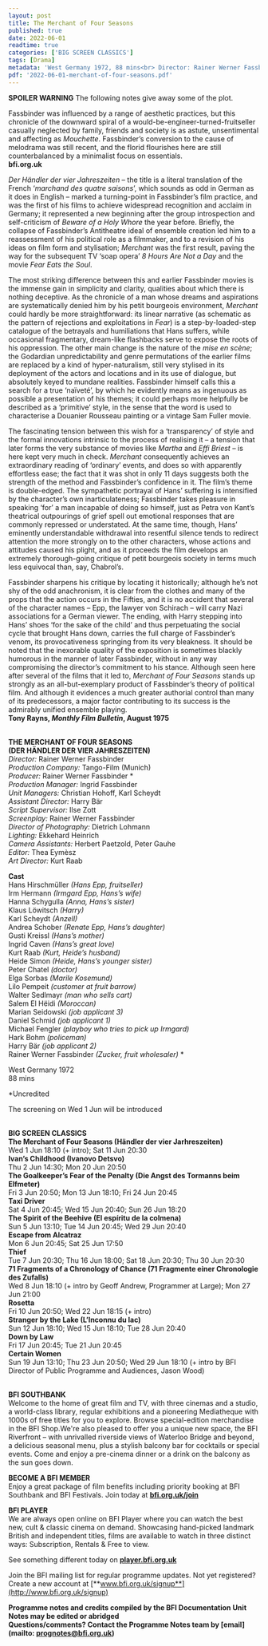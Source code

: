 ```yaml
---
layout: post
title: The Merchant of Four Seasons
published: true
date: 2022-06-01
readtime: true
categories: ['BIG SCREEN CLASSICS']
tags: [Drama]
metadata: 'West Germany 1972, 88 mins<br> Director: Rainer Werner Fassbinder'
pdf: '2022-06-01-merchant-of-four-seasons.pdf'
---
```


**SPOILER WARNING** The following notes give away some of the plot.

Fassbinder was influenced by a range of aesthetic practices, but this chronicle of the downward spiral of a would-be-engineer-turned-fruitseller casually neglected by family, friends and society is as astute, unsentimental and affecting as _Mouchette_. Fassbinder’s conversion to the cause of melodrama was still recent, and the florid flourishes here are still counterbalanced by a minimalist focus on essentials.  
**bfi.org.uk**

_Der Händler der vier Jahreszeiten_ – the title is a literal translation of the French ‘_marchand des quatre saisons_’, which sounds as odd in German as it does in English – marked a turning-point in Fassbinder’s film practice, and was the first of his films to achieve widespread recognition and acclaim in Germany; it represented a new beginning after the group introspection and self-criticism of _Beware of a Holy Whore_ the year before. Briefly, the collapse of Fassbinder’s Antitheatre ideal of ensemble creation led him to a reassessment of his political role as a filmmaker, and to a revision of his ideas on film form and stylisation; _Merchant_ was the first result, paving the way for the subsequent TV ‘soap opera’ _8 Hours Are Not a Day_ and the movie _Fear Eats the Soul_.

The most striking difference between this and earlier Fassbinder movies is the immense gain in simplicity and clarity, qualities about which there is nothing deceptive. As the chronicle of a man whose dreams and aspirations are systematically denied him by his petit bourgeois environment, _Merchant_ could hardly be more straightforward: its linear narrative (as schematic as the pattern of rejections and exploitations in _Fear_) is a step-by-loaded-step catalogue of the betrayals and humiliations that Hans suffers, while occasional fragmentary, dream-like flashbacks serve to expose the roots of his oppression. The other main change is the nature of the _mise en scène_; the Godardian unpredictability and genre permutations of the earlier films are replaced by a kind of hyper-naturalism, still very stylised in its deployment of the actors and locations and in its use of dialogue, but absolutely keyed to mundane realities. Fassbinder himself calls this a search for a true ‘naïveté’, by which he evidently means as ingenuous as possible a presentation of his themes; it could perhaps more helpfully be described as a ‘primitive’ style, in the sense that the word is used to characterise a Douanier Rousseau painting or a vintage Sam Fuller movie.

The fascinating tension between this wish for a ‘transparency’ of style and the formal innovations intrinsic to the process of realising it – a tension that later forms the very substance of movies like _Martha_ and _Effi Briest_ – is here kept very much in check. _Merchant_ consequently achieves an extraordinary reading of ‘ordinary’ events, and does so with apparently effortless ease; the fact that it was shot in only 11 days suggests both the strength of the method and Fassbinder’s confidence in it. The film’s theme is double-edged. The sympathetic portrayal of Hans’ suffering is intensified by the character’s own inarticulateness; Fassbinder takes pleasure in speaking ‘for’ a man incapable of doing so himself, just as Petra von Kant’s theatrical outpourings of grief spell out emotional responses that are commonly repressed or understated. At the same time, though, Hans’ eminently understandable withdrawal into resentful silence tends to redirect attention the more strongly on to the other characters, whose actions and attitudes caused his plight, and as it proceeds the film develops an extremely thorough-going critique of petit bourgeois society in terms much less equivocal than, say, Chabrol’s.

Fassbinder sharpens his critique by locating it historically; although he’s not shy of the odd anachronism, it is clear from the clothes and many of the props that the action occurs in the Fifties, and it is no accident that several of the character names – Epp, the lawyer von Schirach – will carry Nazi associations for a German viewer. The ending, with Harry stepping into Hans’ shoes ‘for the sake of the child’ and thus perpetuating the social cycle that brought Hans down, carries the full charge of Fassbinder’s venom, its provocativeness springing from its very bleakness. It should be noted that the inexorable quality of the exposition is sometimes blackly humorous in the manner of later Fassbinder, without in any way compromising the director’s commitment to his stance. Although seen here after several of the films that it led to, _Merchant of Four Seasons_ stands up strongly as an all-but-exemplary product of Fassbinder’s theory of political film. And although it evidences a much greater authorial control than many of its predecessors, a major factor contributing to its success is the admirably unified ensemble playing.  
**Tony Rayns, _Monthly Film Bulletin_, August 1975**
<br><br>

**THE MERCHANT OF FOUR SEASONS**  
**(DER HÄNDLER DER VIER JAHRESZEITEN)**  
_Director:_ Rainer Werner Fassbinder  
_Production Company:_ Tango-Film (Munich)  
_Producer:_ Rainer Werner Fassbinder *  
_Production Manager:_ Ingrid Fassbinder  
_Unit Managers:_ Christian Hohoff, Karl Scheydt  
_Assistant Director:_ Harry Bär  
_Script Supervisor:_ Ilse Zott  
_Screenplay:_ Rainer Werner Fassbinder  
_Director of Photography:_ Dietrich Lohmann  
_Lighting:_ Ekkehard Heinrich  
_Camera Assistants:_ Herbert Paetzold, Peter Gauhe  
_Editor:_ Thea Eymèsz  
_Art Director:_ Kurt Raab

**Cast**  
Hans Hirschmüller _(Hans Epp, fruitseller)_  
Irm Hermann _(Irmgard Epp, Hans’s wife)_  
Hanna Schygulla _(Anna, Hans’s sister)_  
Klaus Löwitsch _(Harry)_  
Karl Scheydt _(Anzell)_  
Andrea Schober _(Renate Epp, Hans’s daughter)_  
Gusti Kreissl _(Hans’s mother)_  
Ingrid Caven _(Hans’s great love)_  
Kurt Raab _(Kurt, Heide’s husband)_  
Heide Simon _(Heide, Hans’s younger sister)_  
Peter Chatel _(doctor)_  
Elga Sorbas _(Marile Kosemund)_  
Lilo Pempeit _(customer at fruit barrow)_  
Walter Sedlmayr _(man who sells cart)_  
Salem El Hëidi _(Moroccan)_  
Marian Seidowski _(job applicant 3)_  
Daniel Schmid _(job applicant 1)_  
Michael Fengler  _(playboy who tries to pick up Irmgard)_  
Hark Bohm _(policeman)_  
Harry Bär _(job applicant 2)_  
Rainer Werner Fassbinder  _(Zucker, fruit wholesaler)_ *

West Germany 1972  
88 mins

*Uncredited

The screening on Wed 1 Jun will be introduced
<br><br>

**BIG SCREEN CLASSICS**<br>
**The Merchant of Four Seasons  (Händler der vier Jarhreszeiten)**<br>
Wed 1 Jun 18:10 (+ intro); Sat 11 Jun 20:30<br>
**Ivan’s Childhood (Ivanovo Detsvo)**<br>
Thu 2 Jun 14:30; Mon 20 Jun 20:50<br>
**The Goalkeeper’s Fear of the Penalty (Die Angst des Tormanns beim Elfmeter)**<br>
Fri 3 Jun 20:50; Mon 13 Jun 18:10; Fri 24 Jun 20:45<br>
**Taxi Driver**<br>
Sat 4 Jun 20:45; Wed 15 Jun 20:40;  Sun 26 Jun 18:20<br>
**The Spirit of the Beehive  (El espíritu de la colmena)**<br>
Sun 5 Jun 13:10; Tue 14 Jun 20:45;  Wed 29 Jun 20:40<br>
**Escape from Alcatraz**<br>
Mon 6 Jun 20:45; Sat 25 Jun 17:50<br>
**Thief**<br>
Tue 7 Jun 20:30; Thu 16 Jun 18:00;  Sat 18 Jun 20:30; Thu 30 Jun 20:30<br>
**71 Fragments of a Chronology of Chance  (71 Fragmente einer Chronologie des Zufalls)**<br>
Wed 8 Jun 18:10 (+ intro by Geoff Andrew, Programmer at Large); Mon 27 Jun 21:00<br>
**Rosetta**<br>
Fri 10 Jun 20:50; Wed 22 Jun 18:15 (+ intro)<br>
**Stranger by the Lake (L’Inconnu du lac)**<br>
Sun 12 Jun 18:10; Wed 15 Jun 18:10;  Tue 28 Jun 20:40<br>
**Down by Law**<br>
Fri 17 Jun 20:45; Tue 21 Jun 20:45<br>
**Certain Women**<br>
Sun 19 Jun 13:10; Thu 23 Jun 20:50; Wed 29 Jun 18:10 (+ intro by BFI Director of Public Programme and Audiences, Jason Wood)<br>
<br>

**BFI SOUTHBANK**  
Welcome to the home of great film and TV, with three cinemas and a studio, a world-class library, regular exhibitions and a pioneering Mediatheque with 1000s of free titles for you to explore. Browse special-edition merchandise in the BFI Shop.We&#39;re also pleased to offer you a unique new space, the BFI Riverfront – with unrivalled riverside views of Waterloo Bridge and beyond, a delicious seasonal menu, plus a stylish balcony bar for cocktails or special events. Come and enjoy a pre-cinema dinner or a drink on the balcony as the sun goes down.  

**BECOME A BFI MEMBER**  
Enjoy a great package of film benefits including priority booking at BFI Southbank and BFI Festivals. Join today at [**bfi.org.uk/join**](http://www.bfi.org.uk/join)  

**BFI PLAYER**  
 We are always open online on BFI Player where you can watch the best new, cult &amp; classic cinema on demand. Showcasing hand-picked landmark British and independent titles, films are available to watch in three distinct ways: Subscription, Rentals &amp; Free to view.  

See something different today on [**player.bfi.org.uk**](https://player.bfi.org.uk)  

Join the BFI mailing list for regular programme updates. Not yet registered? Create a new account at [**www.bfi.org.uk/signup**](http://www.bfi.org.uk/signup)

**Programme notes and credits compiled by the BFI Documentation Unit  
Notes may be edited or abridged  
Questions/comments? Contact the Programme Notes team by [email](mailto: prognotes@bfi.org.uk)**


<!--stackedit_data:
eyJoaXN0b3J5IjpbMTI0OTU5OTg1OF19
-->
